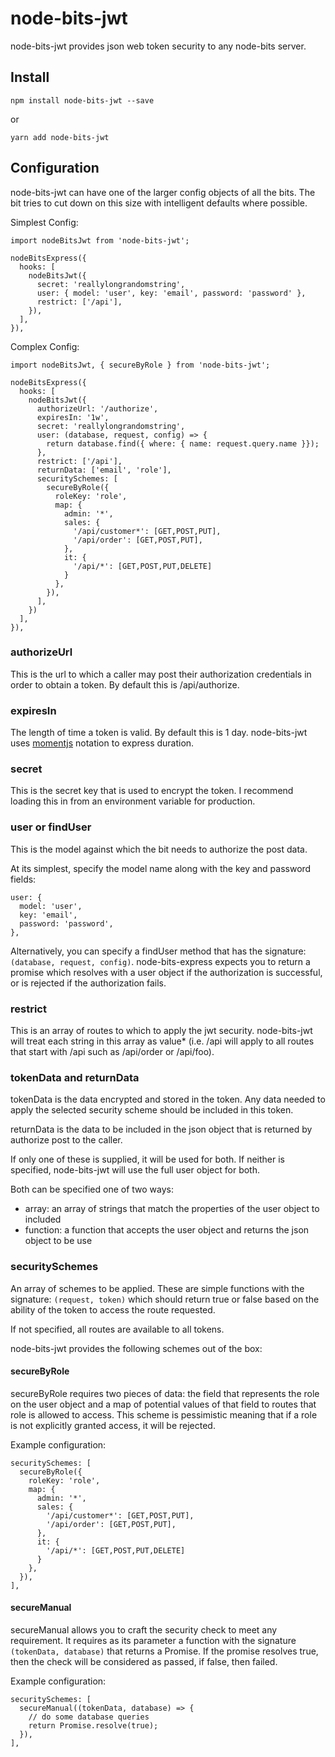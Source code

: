 # node-bits-jwt
node-bits-jwt provides json web token security to any node-bits server.

## Install
```
npm install node-bits-jwt --save
```

or

```
yarn add node-bits-jwt
```

## Configuration
node-bits-jwt can have one of the larger config objects of all the bits. The bit tries to cut down on this size with intelligent defaults where possible.

Simplest Config:
```
import nodeBitsJwt from 'node-bits-jwt';

nodeBitsExpress({
  hooks: [
    nodeBitsJwt({
      secret: 'reallylongrandomstring',
      user: { model: 'user', key: 'email', password: 'password' },
      restrict: ['/api'],
    }),
  ],
}),
```

Complex Config:
```
import nodeBitsJwt, { secureByRole } from 'node-bits-jwt';

nodeBitsExpress({
  hooks: [
    nodeBitsJwt({
      authorizeUrl: '/authorize',
      expiresIn: '1w',
      secret: 'reallylongrandomstring',
      user: (database, request, config) => {
        return database.find({ where: { name: request.query.name }});
      },
      restrict: ['/api'],
      returnData: ['email', 'role'],
      securitySchemes: [
        secureByRole({
          roleKey: 'role',
          map: {
            admin: '*',
            sales: {
              '/api/customer*': [GET,POST,PUT],
              '/api/order': [GET,POST,PUT],
            },
            it: {
              '/api/*': [GET,POST,PUT,DELETE]
            }
          },
        }),
      ],
    })
  ],
}),
```

### authorizeUrl
This is the url to which a caller may post their authorization credentials in order to obtain a token. By default this is /api/authorize.

### expiresIn
The length of time a token is valid. By default this is 1 day. node-bits-jwt uses [momentjs](http://momentjs.com/) notation to express duration.

### secret
This is the secret key that is used to encrypt the token. I recommend loading this in from an environment variable for production.

### user or findUser
This is the model against which the bit needs to authorize the post data.

At its simplest, specify the model name along with the key and password fields:

```
user: {
  model: 'user',
  key: 'email',
  password: 'password',
},
```

Alternatively, you can specify a findUser method that has the signature: ```(database, request, config)```. node-bits-express expects you to return a promise which resolves with a user object if the authorization is successful, or is rejected if the authorization fails.

### restrict
This is an array of routes to which to apply the jwt security. node-bits-jwt will treat each string in this array as value* (i.e. /api will apply to all routes that start with /api such as /api/order or /api/foo).

### tokenData and returnData
tokenData is the data encrypted and stored in the token. Any data needed to apply the selected security scheme should be included in this token.

returnData is the data to be included in the json object that is returned by authorize post to the caller.

If only one of these is supplied, it will be used for both. If neither is specified, node-bits-jwt will use the full user object for both.

Both can be specified one of two ways:
* array: an array of strings that match the properties of the user object to included
* function: a function that accepts the user object and returns the json object to be use

### securitySchemes
An array of schemes to be applied. These are simple functions with the signature: ```(request, token)``` which should return true or false based on the ability of the token to access the route requested.

If not specified, all routes are available to all tokens.

node-bits-jwt provides the following schemes out of the box:

#### secureByRole
secureByRole requires two pieces of data: the field that represents the role on the user object and a map of potential values of that field to routes that role is allowed to access. This scheme is pessimistic meaning that if a role is not explicitly granted access, it will be rejected.

Example configuration:
```
securitySchemes: [
  secureByRole({
    roleKey: 'role',
    map: {
      admin: '*',
      sales: {
        '/api/customer*': [GET,POST,PUT],
        '/api/order': [GET,POST,PUT],
      },
      it: {
        '/api/*': [GET,POST,PUT,DELETE]
      }
    },
  }),
],
```

#### secureManual
secureManual allows you to craft the security check to meet any requirement. It requires as its parameter a function with the signature ```(tokenData, database)``` that returns a Promise. If the promise resolves true, then the check will be considered as passed, if false, then failed.

Example configuration:
```
securitySchemes: [
  secureManual((tokenData, database) => {
    // do some database queries
    return Promise.resolve(true);
  }),
],
```
